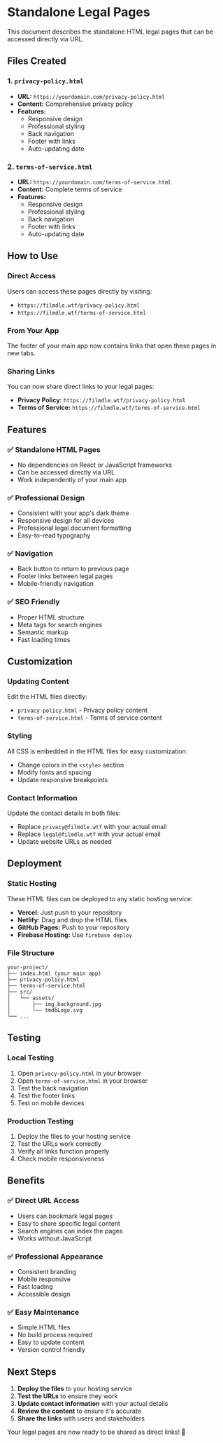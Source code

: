# Standalone Legal Pages

This document describes the standalone HTML legal pages that can be accessed directly via URL.

## Files Created

### 1. `privacy-policy.html`
- **URL:** `https://yourdomain.com/privacy-policy.html`
- **Content:** Comprehensive privacy policy
- **Features:** 
  - Responsive design
  - Professional styling
  - Back navigation
  - Footer with links
  - Auto-updating date

### 2. `terms-of-service.html`
- **URL:** `https://yourdomain.com/terms-of-service.html`
- **Content:** Complete terms of service
- **Features:**
  - Responsive design
  - Professional styling
  - Back navigation
  - Footer with links
  - Auto-updating date

## How to Use

### Direct Access
Users can access these pages directly by visiting:
- `https://filmdle.wtf/privacy-policy.html`
- `https://filmdle.wtf/terms-of-service.html`

### From Your App
The footer of your main app now contains links that open these pages in new tabs.

### Sharing Links
You can now share direct links to your legal pages:
- **Privacy Policy:** `https://filmdle.wtf/privacy-policy.html`
- **Terms of Service:** `https://filmdle.wtf/terms-of-service.html`

## Features

### ✅ Standalone HTML Pages
- No dependencies on React or JavaScript frameworks
- Can be accessed directly via URL
- Work independently of your main app

### ✅ Professional Design
- Consistent with your app's dark theme
- Responsive design for all devices
- Professional legal document formatting
- Easy-to-read typography

### ✅ Navigation
- Back button to return to previous page
- Footer links between legal pages
- Mobile-friendly navigation

### ✅ SEO Friendly
- Proper HTML structure
- Meta tags for search engines
- Semantic markup
- Fast loading times

## Customization

### Updating Content
Edit the HTML files directly:
- `privacy-policy.html` - Privacy policy content
- `terms-of-service.html` - Terms of service content

### Styling
All CSS is embedded in the HTML files for easy customization:
- Change colors in the `<style>` section
- Modify fonts and spacing
- Update responsive breakpoints

### Contact Information
Update the contact details in both files:
- Replace `privacy@filmdle.wtf` with your actual email
- Replace `legal@filmdle.wtf` with your actual email
- Update website URLs as needed

## Deployment

### Static Hosting
These HTML files can be deployed to any static hosting service:
- **Vercel:** Just push to your repository
- **Netlify:** Drag and drop the HTML files
- **GitHub Pages:** Push to your repository
- **Firebase Hosting:** Use `firebase deploy`

### File Structure
```
your-project/
├── index.html (your main app)
├── privacy-policy.html
├── terms-of-service.html
├── src/
│   └── assets/
│       ├── img_background.jpg
│       └── tmdbLogo.svg
└── ...
```

## Testing

### Local Testing
1. Open `privacy-policy.html` in your browser
2. Open `terms-of-service.html` in your browser
3. Test the back navigation
4. Test the footer links
5. Test on mobile devices

### Production Testing
1. Deploy the files to your hosting service
2. Test the URLs work correctly
3. Verify all links function properly
4. Check mobile responsiveness

## Benefits

### ✅ Direct URL Access
- Users can bookmark legal pages
- Easy to share specific legal content
- Search engines can index the pages
- Works without JavaScript

### ✅ Professional Appearance
- Consistent branding
- Mobile responsive
- Fast loading
- Accessible design

### ✅ Easy Maintenance
- Simple HTML files
- No build process required
- Easy to update content
- Version control friendly

## Next Steps

1. **Deploy the files** to your hosting service
2. **Test the URLs** to ensure they work
3. **Update contact information** with your actual details
4. **Review the content** to ensure it's accurate
5. **Share the links** with users and stakeholders

Your legal pages are now ready to be shared as direct links! 🎉
